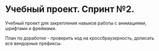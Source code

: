# Учебный проект. Спринт №2.

Учебный проект для закрепления навыков работы с анимациями, шрифтами и фреймами.

План по доработке - проверить код на кроссбраузерность, дописать все вендорные префиксы.
